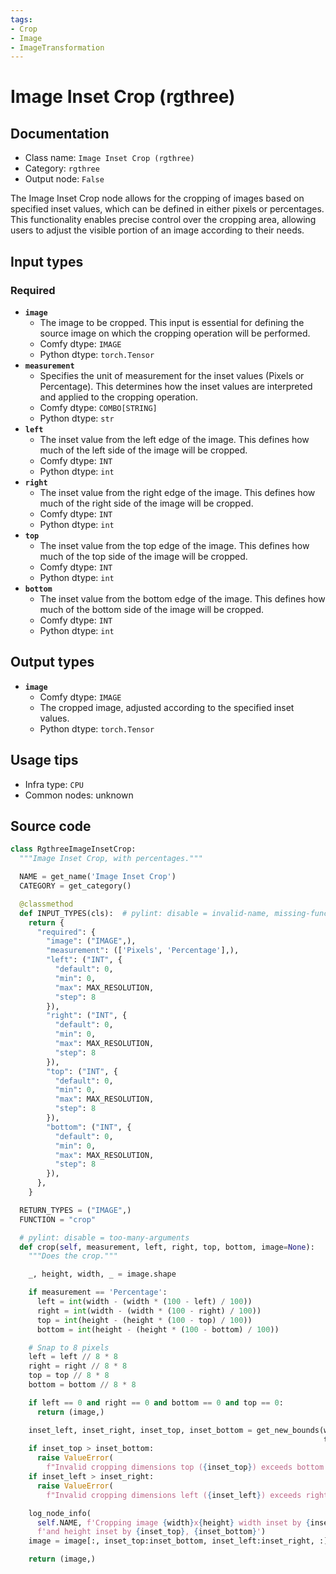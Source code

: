 ```yaml
---
tags:
- Crop
- Image
- ImageTransformation
---
```


# Image Inset Crop (rgthree)
## Documentation
- Class name: `Image Inset Crop (rgthree)`
- Category: `rgthree`
- Output node: `False`

The Image Inset Crop node allows for the cropping of images based on specified inset values, which can be defined in either pixels or percentages. This functionality enables precise control over the cropping area, allowing users to adjust the visible portion of an image according to their needs.
## Input types
### Required
- **`image`**
    - The image to be cropped. This input is essential for defining the source image on which the cropping operation will be performed.
    - Comfy dtype: `IMAGE`
    - Python dtype: `torch.Tensor`
- **`measurement`**
    - Specifies the unit of measurement for the inset values (Pixels or Percentage). This determines how the inset values are interpreted and applied to the cropping operation.
    - Comfy dtype: `COMBO[STRING]`
    - Python dtype: `str`
- **`left`**
    - The inset value from the left edge of the image. This defines how much of the left side of the image will be cropped.
    - Comfy dtype: `INT`
    - Python dtype: `int`
- **`right`**
    - The inset value from the right edge of the image. This defines how much of the right side of the image will be cropped.
    - Comfy dtype: `INT`
    - Python dtype: `int`
- **`top`**
    - The inset value from the top edge of the image. This defines how much of the top side of the image will be cropped.
    - Comfy dtype: `INT`
    - Python dtype: `int`
- **`bottom`**
    - The inset value from the bottom edge of the image. This defines how much of the bottom side of the image will be cropped.
    - Comfy dtype: `INT`
    - Python dtype: `int`
## Output types
- **`image`**
    - Comfy dtype: `IMAGE`
    - The cropped image, adjusted according to the specified inset values.
    - Python dtype: `torch.Tensor`
## Usage tips
- Infra type: `CPU`
- Common nodes: unknown


## Source code
```python
class RgthreeImageInsetCrop:
  """Image Inset Crop, with percentages."""

  NAME = get_name('Image Inset Crop')
  CATEGORY = get_category()

  @classmethod
  def INPUT_TYPES(cls):  # pylint: disable = invalid-name, missing-function-docstring
    return {
      "required": {
        "image": ("IMAGE",),
        "measurement": (['Pixels', 'Percentage'],),
        "left": ("INT", {
          "default": 0,
          "min": 0,
          "max": MAX_RESOLUTION,
          "step": 8
        }),
        "right": ("INT", {
          "default": 0,
          "min": 0,
          "max": MAX_RESOLUTION,
          "step": 8
        }),
        "top": ("INT", {
          "default": 0,
          "min": 0,
          "max": MAX_RESOLUTION,
          "step": 8
        }),
        "bottom": ("INT", {
          "default": 0,
          "min": 0,
          "max": MAX_RESOLUTION,
          "step": 8
        }),
      },
    }

  RETURN_TYPES = ("IMAGE",)
  FUNCTION = "crop"

  # pylint: disable = too-many-arguments
  def crop(self, measurement, left, right, top, bottom, image=None):
    """Does the crop."""

    _, height, width, _ = image.shape

    if measurement == 'Percentage':
      left = int(width - (width * (100 - left) / 100))
      right = int(width - (width * (100 - right) / 100))
      top = int(height - (height * (100 - top) / 100))
      bottom = int(height - (height * (100 - bottom) / 100))

    # Snap to 8 pixels
    left = left // 8 * 8
    right = right // 8 * 8
    top = top // 8 * 8
    bottom = bottom // 8 * 8

    if left == 0 and right == 0 and bottom == 0 and top == 0:
      return (image,)

    inset_left, inset_right, inset_top, inset_bottom = get_new_bounds(width, height, left, right,
                                                                      top, bottom)
    if inset_top > inset_bottom:
      raise ValueError(
        f"Invalid cropping dimensions top ({inset_top}) exceeds bottom ({inset_bottom})")
    if inset_left > inset_right:
      raise ValueError(
        f"Invalid cropping dimensions left ({inset_left}) exceeds right ({inset_right})")

    log_node_info(
      self.NAME, f'Cropping image {width}x{height} width inset by {inset_left},{inset_right}, ' +
      f'and height inset by {inset_top}, {inset_bottom}')
    image = image[:, inset_top:inset_bottom, inset_left:inset_right, :]

    return (image,)

```
